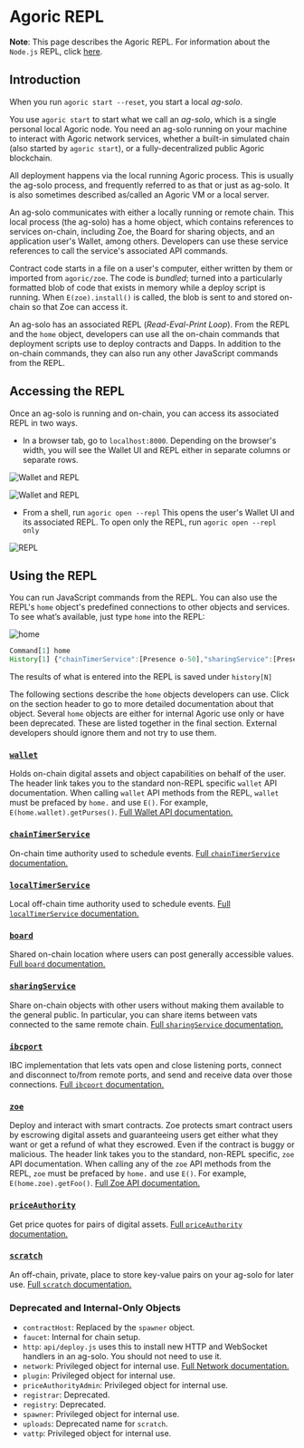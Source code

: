 # Agoric REPL

**Note**: This page describes the Agoric REPL. For information about the `Node.js` REPL, 
click [here](https://nodejs.org/api/repl.html).

## Introduction

When you run `agoric start --reset`, you start a local *ag-solo*. 

You use `agoric start` to start what we call an *ag-solo*, which is a 
single personal local Agoric node. You need an ag-solo running on your 
machine to interact with Agoric network services, whether a built-in 
simulated chain (also started by `agoric start`), or a fully-decentralized public Agoric 
blockchain. 

All deployment happens via the local running Agoric process. This is usually the 
ag-solo process, and frequently referred to as that or just as ag-solo. It is also 
sometimes described as/called an Agoric VM or a local server.

An ag-solo communicates with either a locally running or remote chain. This local process (the ag-solo)
has a home object, which contains references to services on-chain, including Zoe, the 
Board for sharing objects, and an application user's Wallet, among others. Developers can 
use these service references to call the service's associated API commands.

Contract code starts in a file on a user's computer, either written by them or 
imported from `agoric/zoe`. The code is *bundled*; turned into a particularly formatted
blob of code that exists in memory while a deploy script is running. When `E(zoe).install()` is
called, the blob is sent to and stored on-chain so that Zoe can access it. 

An ag-solo has an associated REPL (*Read-Eval-Print Loop*). From the REPL and the `home`
object, developers can use all the on-chain commands that deployment scripts use to 
deploy contracts and Dapps. In addition to the on-chain commands, they can also run
any other JavaScript commands from the REPL. 

## Accessing the REPL

Once an ag-solo is running and on-chain, you can access its associated REPL
in two ways. 
- In a browser tab, go to `localhost:8000`. Depending on the browser's width, you
  will see the Wallet UI and REPL either in separate columns or separate rows.

![Wallet and REPL](./assets/walletAndREPLColumns.png)

![Wallet and REPL](./assets/walletAndREPLRows.png)

- From a shell, run `agoric open --repl` This opens the user's Wallet UI and its
  associated REPL. To open only the REPL, run `agoric open --repl only`

![REPL](./assets/repl.png)

## Using the REPL

You can run JavaScript commands from the REPL. You can also use the REPL's 
`home` object's predefined connections to other objects and services. To see what’s 
available, just type `home` into the REPL:

![home](./assets/home.png)

```js
Command[1] home
History[1] {"chainTimerService":[Presence o-50],"sharingService":[Presence o-51],"contractHost":[Presence o-52],"ibcport":[Presence o-53],"registrar":[Presence o-54],"registry":[Presence o-55],"zoe":[Presence o-56],"localTimerService":[Presence o-57],"uploads":[Presence o-58],"spawner":[Presence o-59],"wallet":[Presence o-60],"network":[Presence o-61],"http":[Presence o-62]}
```
The results of what is entered into the REPL is saved under `history[N]`

The following sections describe the `home` objects developers can use. Click on the
section header to go to more detailed documentation about that object.
Several `home` objects are either for internal Agoric use only or have been deprecated. These
are listed together in the final section. External developers should ignore them and not try to use
them.

### [`wallet`](../wallet-api.md)
Holds on-chain digital assets and object capabilities on behalf of the user.
The header link takes you to the standard non-REPL specific `wallet` API documentation. When calling
`wallet` API methods from the REPL, `wallet` must be prefaced by `home.` and use `E()`. For 
example, `E(home.wallet).getPurses()`. [Full Wallet API documentation.](/guides/wallet/) 

### [`chainTimerService`](./timerServices.md)
On-chain time authority used to schedule events. [Full `chainTimerService` documentation.](./timerServices.md)

### [`localTimerService`](./timerServices.md)
Local off-chain time authority used to schedule events. [Full `localTimerService` documentation.](./timerServices.md)

### [`board`](./board.md)
Shared on-chain location where users can post generally accessible values. [Full `board` documentation.](./board.md)

### [`sharingService`](./sharingService.md)
Share on-chain objects with other users without making them
available to the general public. In particular, you can share 
items between vats connected to the same remote chain. [Full `sharingService` documentation.](./sharingService.md)

### [`ibcport`](./networking.md)
IBC implementation that lets vats open and close listening ports, 
connect and disconnect to/from remote ports, and send and receive 
data over those connections. [Full `ibcport` documentation.](./networking.md)

### [`zoe`](../zoe-api/zoe.md)
Deploy and interact with smart contracts. Zoe protects smart contract users by escrowing
digital assets and guaranteeing users get either what they want or get a refund of what 
they escrowed. Even if the contract is buggy or malicious. The header link takes you to the 
standard, non-REPL specific, `zoe` API documentation. When calling any of the `zoe` API 
methods from the REPL, `zoe` must be prefaced by `home.` and use `E()`. For 
example, `E(home.zoe).getFoo()`. [Full Zoe API documentation.](../zoe-api/zoe.md)

### [`priceAuthority`](./priceAuthority.md)
Get price quotes for pairs of digital assets. [Full `priceAuthority` documentation.](./priceAuthority.md)

### [`scratch`](./scratch.md)
An off-chain, private, place to store key-value pairs on your ag-solo for later use. [Full `scratch` documentation.](./scratch.md)

### Deprecated and Internal-Only Objects

- `contractHost`: Replaced by the `spawner` object.
- `faucet`: Internal for chain setup.
- `http`: `api/deploy.js` uses this to install new HTTP and WebSocket handlers in an
   ag-solo.  You should not need to use it. 
- `network`: Privileged object for internal use. [Full Network documentation.](./networking.md)
- `plugin`: Privileged object for internal use.
- `priceAuthorityAdmin`: Privileged object for internal use.
- `registrar`: Deprecated.
- `registry`: Deprecated.
- `spawner`: Privileged object for internal use.
- `uploads`: Deprecated name for `scratch`.
- `vattp`: Privileged object for internal use.

